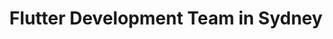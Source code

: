 ---
title: Flutter Development Team in Sydney
permalink: /landings/locations/sydney/developer/flutter
technology: Flutter
location: Sydney
---